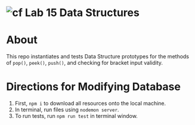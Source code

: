 ![cf](https://i.imgur.com/7v5ASc8.png) Lab 15 Data Structures
======
# About
This repo instantiates and tests Data Structure prototypes for the methods of `pop()`, `peek()`, `push()`, and checking for bracket input validity.

# Directions for Modifying Database
1. First, `npm i` to download all resources onto the local machine.
2. In terminal, run files using `nodemon server`.
3. To run tests, run `npm run test` in terminal window.
